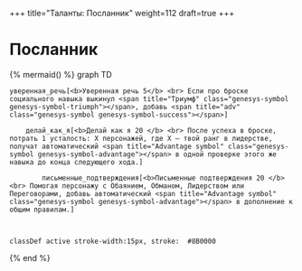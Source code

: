 +++
title="Таланты: Посланник"
weight=112
draft=true
+++

Посланник
===

{% mermaid() %}
graph TD


    уверенная_речь[<b>Уверенная речь 5</b> <br> Если про броске социального навыка выкинул <span title="Триумф" class="genesys-symbol genesys-symbol-triumph"></span>, добавь <span title="adv" class="genesys-symbol genesys-symbol-success"></span>]

        делай_как_я[<b>Делай как я 20 </b> <br> После успеха в броске, потрать 1 усталость: Х персонажей, где Х — твой ранг в лидерстве, получат автоматический <span title="Advantage symbol" class="genesys-symbol genesys-symbol-advantage"></span> в одной проверке этого же навыка до конца следующего хода.]

            письменные_подтверждения[<b>Письменные подтверждения 20 </b> <br> Помогая персонажу с Обаянием, Обманом, Лидерством или Переговорами, добавь автоматический <span title="Advantage symbol" class="genesys-symbol genesys-symbol-advantage"></span> в дополнение к общим правилам.]



    classDef active stroke-width:15px, stroke: 	#8B0000
{% end %}
